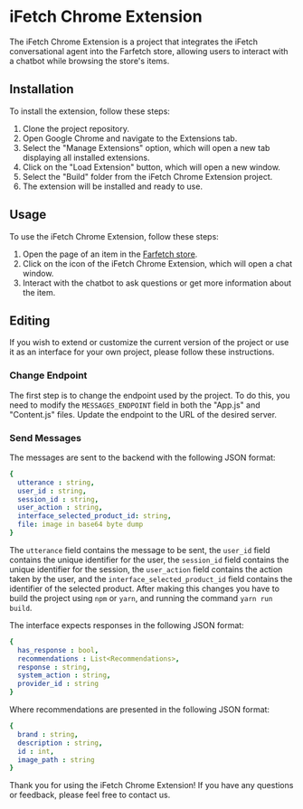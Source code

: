 # iFetch Chrome Extension

The iFetch Chrome Extension is a project that integrates the iFetch conversational agent into the Farfetch store, allowing users to interact with a chatbot while browsing the store's items.

## Installation

To install the extension, follow these steps:

1. Clone the project repository.
1. Open Google Chrome and navigate to the Extensions tab.
1. Select the "Manage Extensions" option, which will open a new tab displaying all installed extensions.
1. Click on the "Load Extension" button, which will open a new window.
1. Select the "Build" folder from the iFetch Chrome Extension project.
1. The extension will be installed and ready to use.

## Usage

To use the iFetch Chrome Extension, follow these steps:

1. Open the page of an item in the [Farfetch store](https://www.farfetch.com/pt/shopping/men/items.aspx).
1. Click on the icon of the iFetch Chrome Extension, which will open a chat window.
1. Interact with the chatbot to ask questions or get more information about the item.

## Editing

If you wish to extend or customize the current version of the project or use it as an interface for your own project, please follow these instructions.

### Change Endpoint

The first step is to change the endpoint used by the project. To do this, you need to modify the `MESSAGES_ENDPOINT` field in both the "App.js" and "Content.js" files. Update the endpoint to the URL of the desired server.

### Send Messages

The messages are sent to the backend with the following JSON format:

```yaml
{
  utterance : string,
  user_id : string, 
  session_id : string,
  user_action : string,
  interface_selected_product_id: string,
  file: image in base64 byte dump
}
```

The `utterance` field contains the message to be sent, the `user_id` field contains the unique identifier for the user, the `session_id` field contains the unique identifier for the session, the `user_action` field contains the action taken by the user, and the `interface_selected_product_id` field contains the identifier of the selected product. After making this changes you have to build the project using `npm` or `yarn`, and running the command `yarn run build`.

The interface expects responses in the following JSON format:

```yaml
{
  has_response : bool,
  recommendations : List<Recommendations>,
  response : string,
  system_action : string,
  provider_id : string
}
```
Where recommendations are presented in the following JSON format:

```yaml
{
  brand : string,
  description : string,
  id : int,
  image_path : string
}
```

Thank you for using the iFetch Chrome Extension! If you have any questions or feedback, please feel free to contact us.
